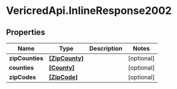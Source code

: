 # VericredApi.InlineResponse2002

## Properties
Name | Type | Description | Notes
------------ | ------------- | ------------- | -------------
**zipCounties** | [**[ZipCounty]**](ZipCounty.md) |  | [optional] 
**counties** | [**[County]**](County.md) |  | [optional] 
**zipCodes** | [**[ZipCode]**](ZipCode.md) |  | [optional] 


